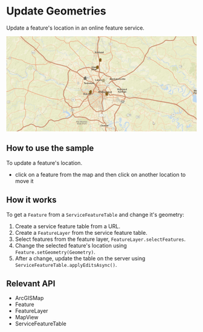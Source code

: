 # Update Geometries

Update a feature's location in an online feature service.

![](UpdateGeometries.gif)

## How to use the sample

To update a feature's location.
 - click on a feature from the map and then click on another location to move it

## How it works

To get a `Feature` from a `ServiceFeatureTable` and change it's geometry:


 1. Create a service feature table from a URL.
 2. Create a `FeatureLayer` from the service feature table.
 3. Select features from the feature layer, `FeatureLayer.selectFeatures`.
 4. Change the selected feature's location using `Feature.setGeometry(Geometry)`.
 5. After a change, update the table on the server using `ServiceFeatureTable.applyEditsAsync()`.


## Relevant API


 * ArcGISMap
 * Feature
 * FeatureLayer
 * MapView
 * ServiceFeatureTable

